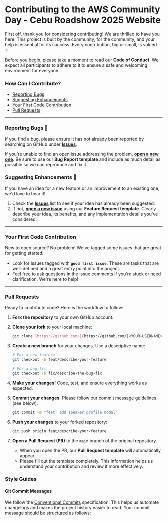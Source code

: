 # Contributing to the AWS Community Day - Cebu Roadshow 2025 Website

First off, thank you for considering contributing! We are thrilled to have you here. This project is built by the community, for the community, and your help is essential for its success. Every contribution, big or small, is valued. ✨

Before you begin, please take a moment to read our **[Code of Conduct](./CODE_OF_CONDUCT.md)**. We expect all participants to adhere to it to ensure a safe and welcoming environment for everyone.

### How Can I Contribute?
- [Reporting Bugs](#reporting-bugs)
- [Suggesting Enhancements](#suggesting-enhancements)
- [Your First Code Contribution](#your-first-code-contribution)
- [Pull Requests](#pull-requests)

---

### Reporting Bugs 🐛
If you find a bug, please ensure it has not already been reported by searching on GitHub under **[Issues](https://github.com/[your-org]/[your-repo]/issues)**.

If you're unable to find an open issue addressing the problem, **[open a new one](https://github.com/[your-org]/[your-repo]/issues/new/choose)**. Be sure to use our **Bug Report template** and include as much detail as possible so we can reproduce and fix it.

### Suggesting Enhancements 🚀
If you have an idea for a new feature or an improvement to an existing one, we'd love to hear it!

1. Check the **[Issues](https://github.com/[your-org]/[your-repo]/issues)** list to see if your idea has already been suggested.
2. If not, **[open a new issue](https://github.com/[your-org]/[your-repo]/issues/new/choose)** using our **Feature Request template**. Clearly describe your idea, its benefits, and any implementation details you've considered.

---

### Your First Code Contribution
New to open source? No problem! We've tagged some issues that are great for getting started.
- Look for issues tagged with **`good first issue`**. These are tasks that are well-defined and a great entry point into the project.
- Feel free to ask questions in the issue comments if you're stuck or need clarification. We're here to help!

---

### Pull Requests
Ready to contribute code? Here is the workflow to follow:

1.  **Fork the repository** to your own GitHub account.

2.  **Clone your fork** to your local machine:
    ```sh
    git clone [https://github.com/](https://github.com/)<YOUR-USERNAME>/[your-repo].git
    ```

3.  **Create a new branch** for your changes. Use a descriptive name:
    ```sh
    # For a new feature
    git checkout -b feat/describe-your-feature

    # For a bug fix
    git checkout -b fix/describe-the-bug-fix
    ```

4.  **Make your changes!** Code, test, and ensure everything works as expected.

5.  **Commit your changes.** Please follow our commit message guidelines (see below).
    ```sh
    git commit -m "feat: add speaker profile modal"
    ```

6.  **Push your changes** to your forked repository:
    ```sh
    git push origin feat/describe-your-feature
    ```

7.  **Open a Pull Request (PR)** to the `main` branch of the original repository.
    - When you open the PR, our **Pull Request template** will automatically appear.
    - Please fill out the template completely. This information helps us understand your contribution and review it more effectively.

### Style Guides

#### Git Commit Messages
We follow the [Conventional Commits](https://www.conventionalcommits.org/en/v1.0.0/) specification. This helps us automate changelogs and makes the project history easier to read. Your commit message should be structured as follows:
